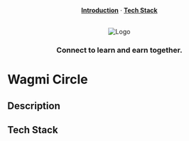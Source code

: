 <p align="center">
  <a href="#description"><strong>Introduction</strong></a> ·
  <a href="#tech-stack"><strong>Tech Stack</strong></a>
</p>
<br/>

<div align="center">
    <img src="https://github.com/aeither/wagmicircle/assets/36173828/03e652bf-d50e-4fdc-ae1f-fd7f9b2e7fac" alt="Logo" >

  <h3 align="center">Connect to learn and earn together.</h3>

</div>

# Wagmi Circle

## Description


## Tech Stack
